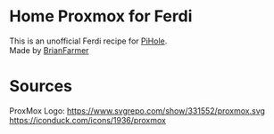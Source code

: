 # Home Proxmox for Ferdi

This is an unofficial Ferdi recipe for [PiHole](https://pi-hole.net/). <br>
Made by [BrianFarmer](https://somesan.net)

# Sources

ProxMox Logo: https://www.svgrepo.com/show/331552/proxmox.svg
              https://iconduck.com/icons/1936/proxmox
